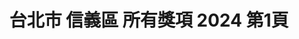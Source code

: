 ---
title: "台北市 信義區 所有獎項 2024 第1頁"
description: "台北市 信義區 所有獎項 2024 獲獎餐廳 第1頁"
keywords:
  - 美食競賽
  - 台灣美食
  - 美食精選
datePublished: "2025-06-30"
dateModified: "2025-07-04"
city: "台北市"
district: "信義區"
award: "所有獎項"
year: "2024"
page: 1
count: 26

restaurants:
  - name: "鼎泰豐"
    city: "台北市"
    district: "信義區"
    address: "分店眾多請自行搜尋"
    phone: ""
    geo: ""
    link: "台北市/信義區/鼎泰豐"
    google_map: "https://www.google.com/maps/search/%E9%BC%8E%E6%B3%B0%E8%B1%90/@25.0779634,121.5403163,13z/data=!3m1!4b1?entry=ttu&g_ep=EgoyMDI1MDYxNi4wIKXMDSoASAFQAw%3D%3D"
    footinder: "https://footinder.com.tw/%E5%8F%B0%E5%8C%97%E5%B8%82%E5%A4%A7%E5%AE%89%E5%8D%80/31446/"
    award:
    - name: "500盤"
      year: "2024"
  - name: "TIPSY Sparrow"
    city: "台北市"
    district: "信義區"
    address: "台北市信義區松仁路38號遠東百貨鼎泰豐對面"
    phone: "0266228068"
    geo: "25.03820524947258, 121.56805583836135"
    link: "台北市/信義區/TIPSY_Sparrow"
    google_map: "https://maps.app.goo.gl/zg7UATFJBHzPApa49"
    footinder: "https://footinder.com.tw/%E5%8F%B0%E5%8C%97%E5%B8%82%E4%BF%A1%E7%BE%A9%E5%8D%80/362103/"
    award:
    - name: "500盤"
      year: "2024"
  - name: "Adachi足立壽司"
    city: "台北市"
    district: "信義區"
    address: "台北市信義區莊敬路239巷12號"
    phone: "0287860126"
    geo: "25.029936429348112, 121.56288799534865"
    link: "台北市/信義區/Adachi足立壽司"
    google_map: "https://maps.app.goo.gl/5zp3MoMsGV7c77Rp8"
    footinder: "https://footinder.com.tw/%E5%8F%B0%E5%8C%97%E5%B8%82%E4%BF%A1%E7%BE%A9%E5%8D%80/110724/"
    award:
    - name: "500盤"
      year: "2024"
  - name: "富錦樹台菜香檳101旗艦店"
    city: "台北市"
    district: "信義區"
    address: "110台北市信義區市府路45號5 樓"
    phone: "0281017770"
    geo: "25.034235704553243, 121.56479335089682"
    link: "台北市/信義區/富錦樹台菜香檳101旗艦店"
    google_map: "https://maps.app.goo.gl/zTjaiqEAZyWeDVbX9"
    footinder: ""
    award:
    - name: "500盤"
      year: "2024"
  - name: "橘色涮涮屋A9館"
    city: "台北市"
    district: "信義區"
    address: "110台北市信義區松壽路9號7樓"
    phone: "0287896068"
    geo: "25.03634487928896, 121.56670198745806"
    link: "台北市/信義區/橘色涮涮屋A9館"
    google_map: "https://maps.app.goo.gl/qXqY7tj1yRSNRR9L6"
    footinder: "https://footinder.com.tw/%E5%8F%B0%E5%8C%97%E5%B8%82%E4%BF%A1%E7%BE%A9%E5%8D%80/9029/"
    award:
    - name: "500盤"
      year: "2024"
  - name: "貳零捌公館"
    city: "台北市"
    district: "信義區"
    address: "台北市信義區松仁路208號"
    phone: ""
    geo: "25.02708470019493, 121.56828487660347"
    link: "台北市/信義區/貳零捌公館"
    google_map: "https://maps.app.goo.gl/dFBBggwnh3FKzPFQ9"
    footinder: "https://footinder.com.tw/%e5%8f%b0%e5%8c%97%e5%b8%82%e4%bf%a1%e7%be%a9%e5%8d%80/362114/"
    award:
    - name: "500盤"
      year: "2024"
  - name: "inari Izakaya 現代居酒屋"
    city: "台北市"
    district: "信義區"
    address: "台北市信義區松壽路9號6樓"
    phone: "0227201168"
    geo: "25.03631172057358, 121.56685896335857"
    link: "台北市/信義區/inari_Izakaya_現代居酒屋"
    google_map: "https://maps.app.goo.gl/oRYhNgGCZ7LDFCCh9"
    footinder: "https://footinder.com.tw/%e5%8f%b0%e5%8c%97%e5%b8%82%e4%bf%a1%e7%be%a9%e5%8d%80/362118/"
    award:
    - name: "500盤"
      year: "2024"
  - name: "台北寒舍艾美 寒舍食譜"
    city: "台北市"
    district: "信義區"
    address: "台北市信義區松仁路38號2樓"
    phone: "0266225820"
    geo: "25.03820629645968, 121.56805539107738"
    link: "台北市/信義區/台北寒舍艾美_寒舍食譜"
    google_map: "https://maps.app.goo.gl/JQBae3swo4nkLsJU6"
    footinder: "https://footinder.com.tw/%E5%8F%B0%E5%8C%97%E5%B8%82%E4%BF%A1%E7%BE%A9%E5%8D%80/138/"
    award:
    - name: "500盤"
      year: "2024"
  - name: "捌伍添第85TD"
    city: "台北市"
    district: "信義區"
    address: "台北市信義區信義路五段7號85樓"
    phone: "0281010085"
    geo: "25.03381952306632, 121.56481445373967"
    link: "台北市/信義區/捌伍添第85TD"
    google_map: "https://maps.app.goo.gl/rkmGsuzE6usX3XzE8"
    footinder: "https://footinder.com.tw/%E5%8F%B0%E5%8C%97%E5%B8%82%E4%BF%A1%E7%BE%A9%E5%8D%80/9091/"
    award:
    - name: "500盤"
      year: "2024"
---